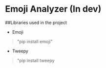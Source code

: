 # Emoji Analyzer (In dev)

##Libraries used in the project 

* Emoji 
>"pip install emoji"
* Tweepy
>"pip install tweepy
